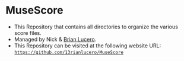 # MuseScore

- This Repository that contains all directories to organize the various score files. 
- Managed by Nick &amp; [Brian Lucero](https://github.com/13rianlucero).
- This Repository can be visited at the following website URL: [`https://github.com/13rianlucero/MuseScore`](https://github.com/13rianlucero/MuseScore)
